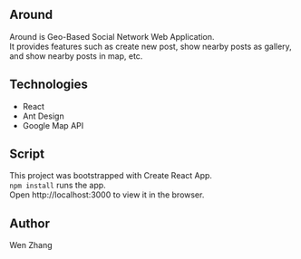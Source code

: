 ## Around
Around is Geo-Based Social Network Web Application. <br />
It provides features such as create new post, show nearby posts as gallery, and show nearby posts in map, etc.

## Technologies
* React
* Ant Design
* Google Map API 

## Script
This project was bootstrapped with Create React App. <br />
`npm install` runs the app. <br />
Open http://localhost:3000 to view it in the browser.

## Author
Wen Zhang